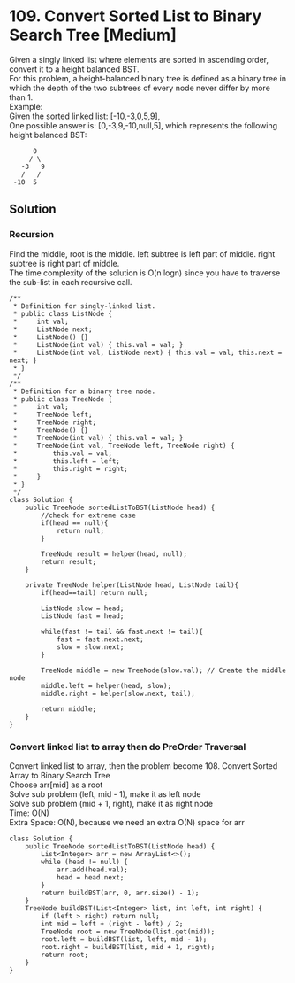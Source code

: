 # 109. Convert Sorted List to Binary Search Tree [Medium]     
Given a singly linked list where elements are sorted in ascending order, convert it to a height balanced BST.     
For this problem, a height-balanced binary tree is defined as a binary tree in which the depth of the two subtrees of every node never differ by more than 1.     
Example:     
Given the sorted linked list: [-10,-3,0,5,9],    
One possible answer is: [0,-3,9,-10,null,5], which represents the following height balanced BST:     
```
      0
     / \
   -3   9
   /   /
 -10  5
```

## Solution     
### Recursion   
Find the middle, root is the middle. left subtree is left part of middle. right subtree is right part of middle.   
The time complexity of the solution is O(n logn) since you have to traverse the sub-list in each recursive call.    
```
/**
 * Definition for singly-linked list.
 * public class ListNode {
 *     int val;
 *     ListNode next;
 *     ListNode() {}
 *     ListNode(int val) { this.val = val; }
 *     ListNode(int val, ListNode next) { this.val = val; this.next = next; }
 * }
 */
/**
 * Definition for a binary tree node.
 * public class TreeNode {
 *     int val;
 *     TreeNode left;
 *     TreeNode right;
 *     TreeNode() {}
 *     TreeNode(int val) { this.val = val; }
 *     TreeNode(int val, TreeNode left, TreeNode right) {
 *         this.val = val;
 *         this.left = left;
 *         this.right = right;
 *     }
 * }
 */
class Solution {
    public TreeNode sortedListToBST(ListNode head) {
        //check for extreme case
        if(head == null){
            return null;
        }
        
        TreeNode result = helper(head, null);
        return result;
    }
    
    private TreeNode helper(ListNode head, ListNode tail){
        if(head==tail) return null;
        
        ListNode slow = head;
        ListNode fast = head;
        
        while(fast != tail && fast.next != tail){
            fast = fast.next.next;
            slow = slow.next;
        }
        
        TreeNode middle = new TreeNode(slow.val); // Create the middle node
        middle.left = helper(head, slow);
        middle.right = helper(slow.next, tail);
        
        return middle;
    }
}
```


###  Convert linked list to array then do PreOrder Traversal     
Convert linked list to array, then the problem become 108. Convert Sorted Array to Binary Search Tree    
Choose arr[mid] as a root    
Solve sub problem (left, mid - 1), make it as left node   
Solve sub problem (mid + 1, right), make it as right node       
Time: O(N)    
Extra Space: O(N), because we need an extra O(N) space for arr    
```
class Solution {
    public TreeNode sortedListToBST(ListNode head) {
        List<Integer> arr = new ArrayList<>();
        while (head != null) {
            arr.add(head.val);
            head = head.next;
        }
        return buildBST(arr, 0, arr.size() - 1);
    }
    TreeNode buildBST(List<Integer> list, int left, int right) {
        if (left > right) return null;
        int mid = left + (right - left) / 2;
        TreeNode root = new TreeNode(list.get(mid));
        root.left = buildBST(list, left, mid - 1);
        root.right = buildBST(list, mid + 1, right);
        return root;
    }
}
```







